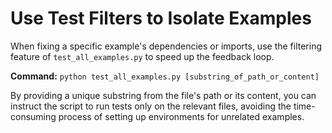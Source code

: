 # Use Test Filters to Isolate Examples

When fixing a specific example's dependencies or imports, use the filtering feature of `test_all_examples.py` to speed up the feedback loop.

**Command:**
`python test_all_examples.py [substring_of_path_or_content]`

By providing a unique substring from the file's path or its content, you can instruct the script to run tests only on the relevant files, avoiding the time-consuming process of setting up environments for unrelated examples.